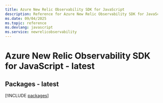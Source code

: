 ```yaml
---
title: Azure New Relic Observability SDK for JavaScript
description: Reference for Azure New Relic Observability SDK for JavaScript
ms.date: 09/04/2025
ms.topic: reference
ms.devlang: javascript
ms.service: newrelicobservability
---
```

# Azure New Relic Observability SDK for JavaScript - latest
## Packages - latest
[!INCLUDE [packages](new-relic-observability-index.md)]